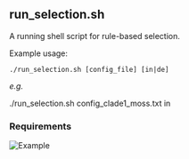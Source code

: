 ## run_selection.sh
A running shell script for rule-based selection.

Example usage:
```
./run_selection.sh [config_file] [in|de]
```

*e.g.*

./run_selection.sh config_clade1_moss.txt in

### Requirements


![Example](http://pages.discovery.wisc.edu/~jshin/multi-species-proteome/config_making_example.png)

